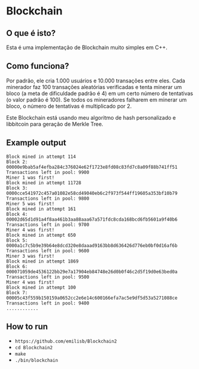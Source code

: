 # Blockchain

## O que é isto?

 Esta é uma implementação de Blockchain muito simples em C++.
 
 ## Como funciona?
 
Por padrão, ele cria 1.000 usuários e 10.000 transações entre eles. Cada minerador faz 100 transações aleatórias verificadas e tenta minerar um bloco (a meta de dificuldade padrão é 4) em um certo número de tentativas (o valor padrão é 100). Se todos os mineradores falharem em minerar um bloco, o número de tentativas é multiplicado por 2.
 
Este Blockchain está usando meu algoritmo de hash personalizado e libbitcoin para geração de Merkle Tree.
 
 ## Example output
 
 ```
Block mined in attempt 114
Block 2: 00000e9bab5af4efba284c376024e62f1723e8fd08c83fd7c8a09f88b741ff51
Transactions left in pool: 9900
Miner 1 was first!
Block mined in attempt 11728
Block 3: 0000cce541972c457a01082e58cd49040eb6c2f973f544ff19605a353bf10b79
Transactions left in pool: 9800
Miner 5 was first!
Block mined in attempt 161
Block 4: 00002d65d1d91a4f8aa461b3aa88aaa67a571fdc8cda168bcd6fb5601a9f40b6
Transactions left in pool: 9700
Miner 4 was first!
Block mined in attempt 650
Block 5: 0000a1c7c5b9e39b64e8dcd320e8daaad9163bb8d636426d776eb0bf0d16af6b
Transactions left in pool: 9600
Miner 3 was first!
Block mined in attempt 1869
Block 6: 000071059de4536122bb29e7a17904eb84748e26d0b0f46c2d5f19d0e63bed0a
Transactions left in pool: 9500
Miner 4 was first!
Block mined in attempt 100
Block 7: 00005c43f559b150159a0652cc2e6e14c600166efa7ac5e9df5d53a5271088ce
Transactions left in pool: 9400
............
 ```
 
 ## How to run
 - `https://github.com/emilisb/Blockchain2`
 - `cd Blockchain2`
 - `make`
 - `./bin/blockchain`
